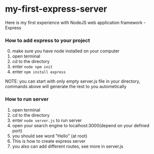 # my-first-express-server
Here is my first experience with NodeJS web application framework - Express

### How to add express to your project

0. make sure you have node installed on your computer
1. open terminal
2. cd to the directory
3. enter ```node npm init```
4. enter ```npm install express```

NOTE: you can start with only empty server.js file in your directory, commands above will generate the rest to you autometically

### How to run server

1. open terminal
1. cd to the directory
2. enter ```node server.js``` to run server
3. open your search engine to localhost:3000(depend on your defined port)
4. you should see word "Hello" (at root)
5. This is how to create express server
6. you also can add different routes, see more in server.js
